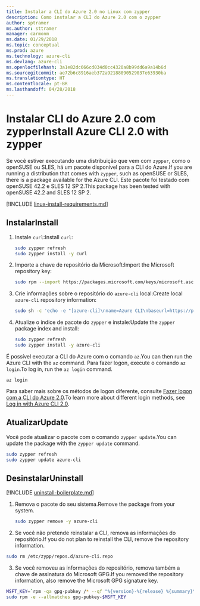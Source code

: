 ```yaml
---
title: Instalar a CLI do Azure 2.0 no Linux com zypper
description: Como instalar a CLI do Azure 2.0 com o zypper
author: sptramer
ms.author: sttramer
manager: carmonm
ms.date: 01/29/2018
ms.topic: conceptual
ms.prod: azure
ms.technology: azure-cli
ms.devlang: azure-cli
ms.openlocfilehash: 3a1e82dc666cd034d0cc4320a8b99dd6a9a14b6d
ms.sourcegitcommit: ae72b6c8916aeb372a92188090529037e63930ba
ms.translationtype: HT
ms.contentlocale: pt-BR
ms.lasthandoff: 04/28/2018
---
```

# <a name="install-azure-cli-20-with-zypper"></a><span data-ttu-id="1d6d1-103">Instalar CLI do Azure 2.0 com zypper</span><span class="sxs-lookup"><span data-stu-id="1d6d1-103">Install Azure CLI 2.0 with zypper</span></span>

<span data-ttu-id="1d6d1-104">Se você estiver executando uma distribuição que vem com `zypper`, como o openSUSE ou SLES, há um pacote disponível para a CLI do Azure.</span><span class="sxs-lookup"><span data-stu-id="1d6d1-104">If you are running a distribution that comes with `zypper`, such as openSUSE or SLES, there is a package available for the Azure CLI.</span></span> <span data-ttu-id="1d6d1-105">Este pacote foi testado com openSUSE 42.2 e SLES 12 SP 2.</span><span class="sxs-lookup"><span data-stu-id="1d6d1-105">This package has been tested with openSUSE 42.2 and SLES 12 SP 2.</span></span>

[!INCLUDE [linux-install-requirements.md](includes/linux-install-requirements.md)]

## <a name="install"></a><span data-ttu-id="1d6d1-106">Instalar</span><span class="sxs-lookup"><span data-stu-id="1d6d1-106">Install</span></span>

1. <span data-ttu-id="1d6d1-107">Instale `curl`:</span><span class="sxs-lookup"><span data-stu-id="1d6d1-107">Install `curl`:</span></span>

   ```bash
   sudo zypper refresh
   sudo zypper install -y curl
   ```

2. <span data-ttu-id="1d6d1-108">Importe a chave de repositório da Microsoft:</span><span class="sxs-lookup"><span data-stu-id="1d6d1-108">Import the Microsoft repository key:</span></span>

   ```bash
   sudo rpm --import https://packages.microsoft.com/keys/microsoft.asc
   ```

3. <span data-ttu-id="1d6d1-109">Crie informações sobre o repositório do `azure-cli` local:</span><span class="sxs-lookup"><span data-stu-id="1d6d1-109">Create local `azure-cli` repository information:</span></span>

   ```bash
   sudo sh -c 'echo -e "[azure-cli]\nname=Azure CLI\nbaseurl=https://packages.microsoft.com/yumrepos/azure-cli\nenabled=1\ntype=rpm-md\ngpgcheck=1\ngpgkey=https://packages.microsoft.com/keys/microsoft.asc" > /etc/zypp/repos.d/azure-cli.repo'
   ```

4. <span data-ttu-id="1d6d1-110">Atualize o índice de pacote do `zypper` e instale:</span><span class="sxs-lookup"><span data-stu-id="1d6d1-110">Update the `zypper` package index and install:</span></span>

   ```bash
   sudo zypper refresh
   sudo zypper install -y azure-cli
   ```

<span data-ttu-id="1d6d1-111">É possível executar a CLI do Azure com o comando `az`.</span><span class="sxs-lookup"><span data-stu-id="1d6d1-111">You can then run the Azure CLI with the `az` command.</span></span> <span data-ttu-id="1d6d1-112">Para fazer logon, execute o comando `az login`.</span><span class="sxs-lookup"><span data-stu-id="1d6d1-112">To log in, run the `az login` command.</span></span>

```azurecli
az login
```

<span data-ttu-id="1d6d1-113">Para saber mais sobre os métodos de logon diferente, consulte [Fazer logon com a CLI do Azure 2.0](authenticate-azure-cli.md).</span><span class="sxs-lookup"><span data-stu-id="1d6d1-113">To learn more about different login methods, see [Log in with Azure CLI 2.0](authenticate-azure-cli.md).</span></span>

## <a name="update"></a><span data-ttu-id="1d6d1-114">Atualizar</span><span class="sxs-lookup"><span data-stu-id="1d6d1-114">Update</span></span>

<span data-ttu-id="1d6d1-115">Você pode atualizar o pacote com o comando `zypper update`.</span><span class="sxs-lookup"><span data-stu-id="1d6d1-115">You can update the package with the `zypper update` command.</span></span>

```bash
sudo zypper refresh
sudo zypper update azure-cli
```

## <a name="uninstall"></a><span data-ttu-id="1d6d1-116">Desinstalar</span><span class="sxs-lookup"><span data-stu-id="1d6d1-116">Uninstall</span></span>

[!INCLUDE [uninstall-boilerplate.md](includes/uninstall-boilerplate.md)]

1. <span data-ttu-id="1d6d1-117">Remova o pacote do seu sistema.</span><span class="sxs-lookup"><span data-stu-id="1d6d1-117">Remove the package from your system.</span></span>

    ```bash
    sudo zypper remove -y azure-cli
    ```

2. <span data-ttu-id="1d6d1-118">Se você não pretende reinstalar a CLI, remova as informações do repositório.</span><span class="sxs-lookup"><span data-stu-id="1d6d1-118">If you do not plan to reinstall the CLI, remove the repository information.</span></span>

  ```bash
  sudo rm /etc/zypp/repos.d/azure-cli.repo
  ```

3. <span data-ttu-id="1d6d1-119">Se você removeu as informações do repositório, remova também a chave de assinatura do Microsoft GPG.</span><span class="sxs-lookup"><span data-stu-id="1d6d1-119">If you removed the repository information, also remove the Microsoft GPG signature key.</span></span>

  ```bash
  MSFT_KEY=`rpm -qa gpg-pubkey /* --qf "%{version}-%{release} %{summary}\n" | grep Microsoft | awk '{print $1}'`
  sudo rpm -e --allmatches gpg-pubkey-$MSFT_KEY
  ```


